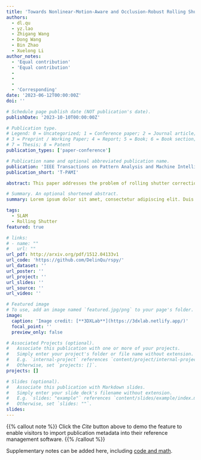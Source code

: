 ```yaml
---
title: 'Towards Nonlinear-Motion-Aware and Occlusion-Robust Rolling Shutter Correction'
authors:
  - dl.qu
  - yz.lao
  - Zhigang Wang
  - Dong Wang
  - Bin Zhao
  - Xuelong Li
author_notes:
  - 'Equal contribution'
  - 'Equal contribution'
  -
  -
  - 
  - 'Corresponding'
date: '2023-06-12T00:00:00Z'
doi: ''

# Schedule page publish date (NOT publication's date).
publishDate: '2023-10-10T00:00:00Z'

# Publication type.
# Legend: 0 = Uncategorized; 1 = Conference paper; 2 = Journal article;
# 3 = Preprint / Working Paper; 4 = Report; 5 = Book; 6 = Book section;
# 7 = Thesis; 8 = Patent
publication_types: ['paper-conference']

# Publication name and optional abbreviated publication name.
publication: 'IEEE Transactions on Pattern Analysis and Machine Intelligence ( Volume: 45, Issue: 10, October 2023) '
publication_short: 'T-PAMI'

abstract: This paper addresses the problem of rolling shutter correction in complex nonlinear and dynamic scenes with extreme occlusion. Existing methods suffer from two main drawbacks. Firstly, they face challenges in estimating the accurate correction field due to the uniform velocity assumption, leading to significant image correction errors under complex motion. Secondly, the drastic occlusion in dynamic scenes prevents current solutions from achieving better image quality because of the inherent difficulties in aligning and aggregating multiple frames. To tackle these challenges, we model the curvilinear trajectory of pixels analytically and propose a geometry-based Quadratic Rolling Shutter (QRS) motion solver, which precisely estimates the high-order correction field of individual pixels. Besides, to reconstruct high-quality occlusion frames in dynamic scenes, we present a 3D video architecture that effectively Aligns and Aggregates multi-frame context, namely, RSA2-Net. We evaluate our method across a broad range of cameras and video sequences, demonstrating its significant superiority. Specifically, our method surpasses the state-of-the-art by +4.98, +0.77, and +4.33 of PSNR on Carla-RS, Fastec-RS, and BS-RSC datasets, respectively. Code is available at [https://github.com/DelinQu/qrsc](https://github.com/DelinQu/qrsc/).

# Summary. An optional shortened abstract.
summary: Lorem ipsum dolor sit amet, consectetur adipiscing elit. Duis posuere tellus ac convallis placerat. Proin tincidunt magna sed ex sollicitudin condimentum.

tags:
  - SLAM
  - Rolling Shutter
featured: true

# links:
# - name: ""
#   url: ""
url_pdf: http://arxiv.org/pdf/1512.04133v1
url_code: 'https://github.com/DelinQu/rspy/'
url_dataset: ''
url_poster: ''
url_project: ''
url_slides: ''
url_source: ''
url_video: ''

# Featured image
# To use, add an image named `featured.jpg/png` to your page's folder.
image:
  caption: 'Image credit: [**3DXLab**](https://3dxlab.netlify.app/)'
  focal_point: ''
  preview_only: false

# Associated Projects (optional).
#   Associate this publication with one or more of your projects.
#   Simply enter your project's folder or file name without extension.
#   E.g. `internal-project` references `content/project/internal-project/index.md`.
#   Otherwise, set `projects: []`.
projects: []

# Slides (optional).
#   Associate this publication with Markdown slides.
#   Simply enter your slide deck's filename without extension.
#   E.g. `slides: "example"` references `content/slides/example/index.md`.
#   Otherwise, set `slides: ""`.
slides:
---
```


{{% callout note %}}
Click the _Cite_ button above to demo the feature to enable visitors to import publication metadata into their reference management software.
{{% /callout %}}

Supplementary notes can be added here, including [code and math](https://wowchemy.com/docs/content/writing-markdown-latex/).
